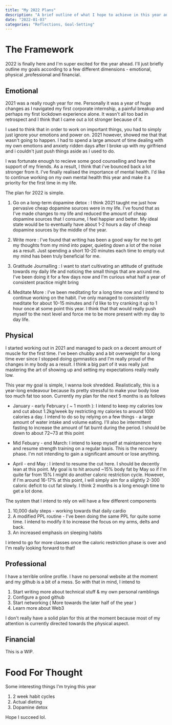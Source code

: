 ```yaml
---
title: "My 2022 Plans"
description: "A brief outline of what I hope to achieve in this year and my plans thus far"
date: "2022-01-03"
categories: "Reflections, Goal-Setting"
---
```


# The Framework

2022 is finally here and I'm super excited for the year ahead. I'll just briefly outline my goals according to a few different dimensions - emotional, physical ,professional and financial.

## Emotional

2021 was a really rough year for me. Personally it was a year of huge changes as I navigated my first corporate internship, a painful breakup and perhaps my first lockdown experience alone. It wasn't all too bad in retrospect and I think that I came out a lot stronger because of it.

I used to think that in order to work on important things, you had to simply just ignore your emotions and power on. 2021 however, showed me that that wasn't going to happen. I had to spend a large amount of time dealing with my own emotions and anxiety ridden days after I broke up with my girlfriend and i couldn't just push things aside as I used to do.

I was fortunate enough to recieve some good counselling and have the support of my friends. As a result, I think that i've bounced back a lot stronger from it. I've finally realised the importance of mental health. I'd like to continue working on my own mental health this year and make it a priority for the first time in my life.

The plan for 2022 is simple.

1. Go on a long-term dopamine detox : I think 2021 taught me just how pervasive cheap dopamine sources were in my life. I've found that as I've made changes to my life and reduced the amount of cheap dopamine sources that I consume, I feel happier and better. My ideal state would be to eventually have about 1-2 hours a day of cheap dopamine sources by the middle of the year.

2. Write more : I've found that writing has been a good way for me to get my thoughts from my mind into paper, quieting down a lot of the noise as a result. Just spending a short 10-20 minutes each time to empty out my mind has been truly beneficial for me.

3. Gratitude Journalling : I want to start cultivating an attitude of gratitude towards my daily life and noticing the small things that are around me. I've been doing it for a few days now and I'm curious what half a year of consistent practice might bring

4. Meditate More : I've been meditating for a long time now and I intend to continue working on the habit. I've only managed to consistently meditate for about 10-15 minutes and I'd like to try cranking it up to 1 hour once at some point this year. I think that that would really push myself to the next level and force me to be more present with my day to day life.

## Physical

I started working out in 2021 and managed to pack on a decent amount of muscle for the first time. I've been chubby and a bit overweight for a long time ever since I stopped doing gymnastics and I'm really proud of the changes in my body as a result. I think a big part of it was really just mastering the art of showing up and setting my expectations really really low.

This year my goal is simple, I wanna look shredded. Realistically, this is a year-long endeavour because its pretty stressful to make your body lose too much fat too soon. Currently my plan for the next 5 months is as follows

- January - early February ( ~ 1 month ): I intend to keep my calories low and cut about 1.2kg/week by restricting my calories to around 1000 calories a day. I intend to do so by relying on a few things - a large amount of water intake and volume eating. I'll also be intermittent fasting to increase the amount of fat burnt during the period. I should be down to about 72~73 at this point

- Mid Febuary - end March: I intend to keep myself at maintanence here and resume strength training on a regular basis. This is the recovery phase. I'm not intending to gain a significant amount or lose anything.

- April - end May : I intend to resume the cut here. I should be decently lean at this point. My goal is to hit around ~15% body fat by May so if I'm quite far from 15% I might do another caloric restriction cycle. However, if I'm around 16-17% at this point, I will simply aim for a slightly 2-300 caloric deficit to cut fat slowly. I think 2 months is a long enough time to get a lot done.

The system that I intend to rely on will have a few different components

1. 10,000 daily steps - working towards that daily cardio
2. A modified PPL routine - I've been doing the same PPL for quite some time. I intend to modify it to increase the focus on my arms, delts and back.
3. An increased emphasis on sleeping habits

I intend to go for more classes once the caloric restriction phase is over and I'm really looking forward to that!

## Professional

I have a terrible online profile. I have no personal website at the moment and my github is a bit of a mess. So with that in mind, I intend to

1. Start writing more about technical stuff & my own personal ramblings
2. Configure a good github
3. Start networking ( More towards the later half of the year )
4. Learn more about Web3

I don't really have a solid plan for this at the moment because most of my attention is currently directed towards the physical aspect.

## Financial

This is a WIP.

# Food For Thought

Some interesting things I'm trying this year

1. 2 week habit cycles
2. Actual dieting
3. Dopamine detox

Hope I succeed lol.
